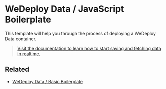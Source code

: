 # WeDeploy Data / JavaScript Boilerplate

This template will help you through the process of deploying a WeDeploy Data container.

> [Visit the documentation to learn how to start saving and fetching data in realtime.](http://wedeploy.com/docs/data/)

## Related

* [WeDeploy Data / Basic Boilerplate](https://github.com/wedeploy/boilerplate-data)
 